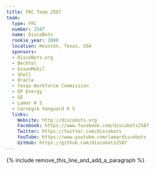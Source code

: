 ```yaml
---
title: FRC Team 2587
team:
  type: FRC
  number: 2587
  name: DiscoBots
  rookie_year: 2008
  location: Houston, Texas, USA
  sponsors:
  - DiscoBots.org
  - Bechtel
  - ExxonMobil
  - Shell
  - Oracle
  - Texas Workforce Commission
  - EP Energy
  - GE
  - Lamar H S
  - Carnegie Vanguard H S
  links:
    Website: http://discobots.org
    Facebook: https://www.facebook.com/discobots2587
    Twitter: https://twitter.com/discobots
    YouTube: https://www.youtube.com/lamardiscobots
    GitHub: https://github.com/discobots2587
---
```


{% include remove_this_line_and_add_a_paragraph %}